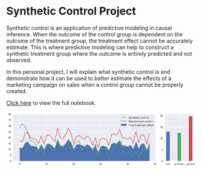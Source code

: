 # Synthetic Control Project

Synthetic control is an application of predictive modeling in causal inference. When the outcome of the control group is dependent on the outcome of the treatment group, the treatment effect cannot be accurately estimate. This is where predictive modeling can help to construct a synthetic treatment group where the outcome is entirely predicted and not observed.

In this personal project, I will explain what synthetic control is and demonstrate how it can be used to better estimate the effects of a marketing campaign on sales when a control group cannot be properly created.

[Click here](https://github.com/TheShiya/synthetic-control-project/blob/master/synth_control.ipynb) to view the full notebook.

![png](images/output_13_0.png)









